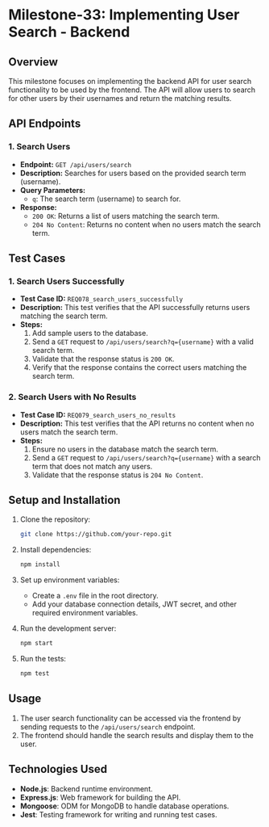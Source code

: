
# Milestone-33: Implementing User Search - Backend

## Overview

This milestone focuses on implementing the backend API for user search functionality to be used by the frontend. The API will allow users to search for other users by their usernames and return the matching results.

## API Endpoints

### 1. Search Users

- **Endpoint:** `GET /api/users/search`
- **Description:** Searches for users based on the provided search term (username).
- **Query Parameters:**
  - `q`: The search term (username) to search for.
- **Response:**
  - `200 OK`: Returns a list of users matching the search term.
  - `204 No Content`: Returns no content when no users match the search term.

## Test Cases

### 1. Search Users Successfully
- **Test Case ID:** `REQ078_search_users_successfully`
- **Description:** This test verifies that the API successfully returns users matching the search term.
- **Steps:**
  1. Add sample users to the database.
  2. Send a `GET` request to `/api/users/search?q={username}` with a valid search term.
  3. Validate that the response status is `200 OK`.
  4. Verify that the response contains the correct users matching the search term.

### 2. Search Users with No Results
- **Test Case ID:** `REQ079_search_users_no_results`
- **Description:** This test verifies that the API returns no content when no users match the search term.
- **Steps:**
  1. Ensure no users in the database match the search term.
  2. Send a `GET` request to `/api/users/search?q={username}` with a search term that does not match any users.
  3. Validate that the response status is `204 No Content`.

## Setup and Installation

1. Clone the repository:
   ```bash
   git clone https://github.com/your-repo.git
   ```

2. Install dependencies:
   ```bash
   npm install
   ```

3. Set up environment variables:
   - Create a `.env` file in the root directory.
   - Add your database connection details, JWT secret, and other required environment variables.

4. Run the development server:
   ```bash
   npm start
   ```

5. Run the tests:
   ```bash
   npm test
   ```

## Usage

1. The user search functionality can be accessed via the frontend by sending requests to the `/api/users/search` endpoint.
2. The frontend should handle the search results and display them to the user.

## Technologies Used

- **Node.js**: Backend runtime environment.
- **Express.js**: Web framework for building the API.
- **Mongoose**: ODM for MongoDB to handle database operations.
- **Jest**: Testing framework for writing and running test cases.
